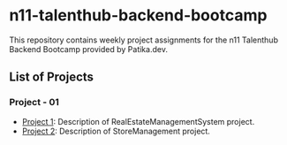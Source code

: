 # n11-talenthub-backend-bootcamp

This repository contains weekly project assignments for the n11 Talenthub Backend Bootcamp provided by Patika.dev.

## List of Projects

### Project - 01
- [Project 1](RealEstateManagementSystem/README.md): Description of RealEstateManagementSystem project.
- [Project 2](StoreManagement/README): Description of StoreManagement project.
